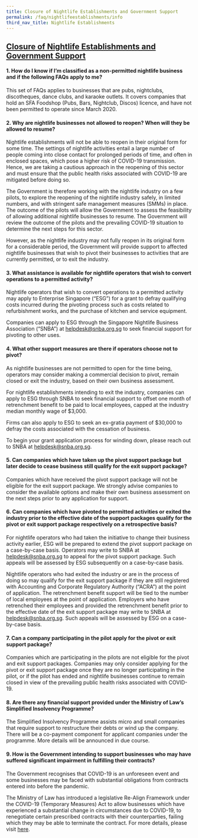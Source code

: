 ```yaml
---
title: Closure of Nightlife Establishments and Government Support
permalink: /faq/nightlifeestablishments/info
third_nav_title: Nightlife Establishments
---
```


## **<ins>Closure of Nightlife Establishments and Government Support</ins>**

#### **1. How do I know if I’m classified as a non-permitted nightlife business and if the following FAQs apply to me?**
This set of FAQs applies to businesses that are pubs, nightclubs, discotheques, dance clubs, and karaoke outlets. It covers companies that hold an SFA Foodshop (Pubs, Bars, Nightclub, Discos) licence, and have not been permitted to operate since March 2020. 

#### **2. Why are nightlife businesses not allowed to reopen? When will they be allowed to resume?**
Nightlife establishments will not be able to reopen in their original form for some time. The settings of nightlife activities entail a large number of people coming into close contact for prolonged periods of time, and often in enclosed spaces, which pose a higher risk of COVID-19 transmission. Hence, we are taking a cautious approach in the reopening of this sector and must ensure that the public health risks associated with COVID-19 are mitigated before doing so.

The Government is therefore working with the nightlife industry on a few pilots, to explore the reopening of the nightlife industry safely, in limited numbers, and with stringent safe management measures (SMMs) in place. The outcome of the pilots will allow the Government to assess the feasibility of allowing additional nightlife businesses to resume. The Government will review the outcome of the pilots and the prevailing COVID-19 situation to determine the next steps for this sector.

However, as the nightlife industry may not fully reopen in its original form for a considerable period, the Government will provide support to affected nightlife businesses that wish to pivot their businesses to activities that are currently permitted, or to exit the industry. 

#### **3. What assistance is available for nightlife operators that wish to convert operations to a permitted activity?**
Nightlife operators that wish to convert operations to a permitted activity may apply to Enterprise Singapore (“ESG”) for a grant to defray qualifying costs incurred during the pivoting process such as costs related to refurbishment works, and the purchase of kitchen and service equipment.

Companies can apply to ESG through the Singapore Nightlife Business Association (“SNBA”) at <a href = "mailto: helpdesk@snba.org.sg">helpdesk@snba.org.sg</a> to seek financial support for pivoting to other uses. 

#### **4. What other support measures are there if operators choose not to pivot?**
As nightlife businesses are not permitted to open for the time being, operators may consider making a commercial decision to pivot, remain closed or exit the industry, based on their own business assessment.

For nightlife establishments intending to exit the industry, companies can apply to ESG through SNBA to seek financial support to offset one month of retrenchment benefit to be paid to local employees, capped at the industry median monthly wage of $3,000.

Firms can also apply to ESG to seek an ex-gratia payment of $30,000 to defray the costs associated with the cessation of business.

To begin your grant application process for winding down, please reach out to SNBA at <a href = "mailto: helpdesk@snba.org.sg">helpdesk@snba.org.sg</a>.

#### **5. Can companies which have taken up the pivot support package but later decide to cease business still qualify for the exit support package?**
Companies which have received the pivot support package will not be eligible for the exit support package. We strongly advise companies to consider the available options and make their own business assessment on the next steps prior to any application for support. 

#### **6. Can companies which have pivoted to permitted activities or exited the industry prior to the effective date of the support packages qualify for the pivot or exit support package respectively on a retrospective basis?**
For nightlife operators who had taken the initiative to change their business activity earlier, ESG will be prepared to extend the pivot support package on a case-by-case basis. Operators may write to SNBA at <a href = "mailto: helpdesk@snba.org.sg">helpdesk@snba.org.sg</a> to appeal for the pivot support package. Such appeals will be assessed by ESG subsequently on a case-by-case basis.

Nightlife operators who had exited the industry or are in the process of doing so may qualify for the exit support package if they are still registered with Accounting and Corporate Regulatory Authority (“ACRA”) at the point of application. The retrenchment benefit support will be tied to the number of local employees at the point of application. Employers who have retrenched their employees and provided the retrenchment benefit prior to the effective date of the exit support package may write to SNBA at <a href = "mailto: helpdesk@snba.org.sg">helpdesk@snba.org.sg</a>. Such appeals will be assessed by ESG on a case-by-case basis.

#### **7. Can a company participating in the pilot apply for the pivot or exit support package?**
Companies which are participating in the pilots are not eligible for the pivot and exit support packages. Companies may only consider applying for the pivot or exit support package once they are no longer participating in the pilot, or if the pilot has ended and nightlife businesses continue to remain closed in view of the prevailing public health risks associated with COVID-19. 

#### **8. Are there any financial support provided under the Ministry of Law’s Simplified Insolvency Programme?**
The Simplified Insolvency Programme assists micro and small companies that require support to restructure their debts or wind up the company. There will be a co-payment component for applicant companies under the programme. More details will be announced in due course. 

#### **9. How is the Government intending to support businesses who may have suffered significant impairment in fulfilling their contracts?**
The Government recognises that COVID-19 is an unforeseen event and some businesses may be faced with substantial obligations from contracts entered into before the pandemic.

The Ministry of Law has introduced a legislative Re-Align Framework under the COVID-19 (Temporary Measures) Act to allow businesses which have experienced a substantial change in circumstances due to COVID-19, to renegotiate certain prescribed contracts with their counterparties, failing which they may be able to terminate the contract. For more details, please visit <a href="https://www.mlaw.gov.sg/covid19-relief/re-align-framework" target="_blank">here</a>.
